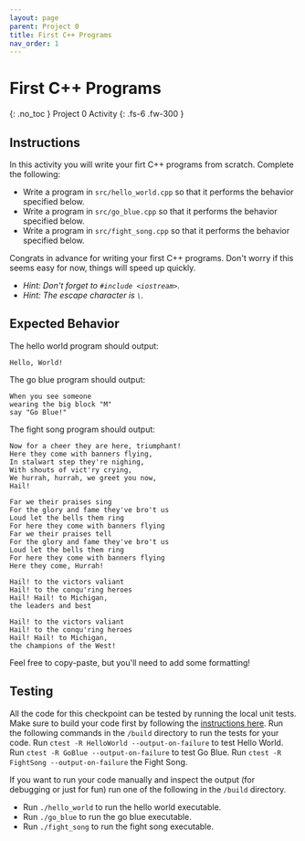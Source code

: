 ```yaml
---
layout: page
parent: Project 0
title: First C++ Programs
nav_order: 1
---
```


# First C++ Programs
{: .no_toc }
Project 0 Activity
{: .fs-6 .fw-300 }

## Instructions

In this activity you will write your firt C++ programs from scratch. Complete the following:

- Write a program in ```src/hello_world.cpp``` so that it performs the behavior specified below.
- Write a program in ```src/go_blue.cpp``` so that it performs the behavior specified below.
- Write a program in ```src/fight_song.cpp``` so that it performs the behavior specified below.

Congrats in advance for writing your first C++ programs. Don't worry if this seems easy for now, things will speed up quickly.

- *Hint: Don't forget to ```#include <iostream>```.*
- *Hint: The escape character is ```\```.*

## Expected Behavior

The hello world program should output: 

```
Hello, World!

```

The go blue program should output:

```
When you see someone
wearing the big block "M"
say "Go Blue!"

```

The fight song program should output:

```
Now for a cheer they are here, triumphant!
Here they come with banners flying,
In stalwart step they're nighing,
With shouts of vict'ry crying,
We hurrah, hurrah, we greet you now,
Hail!

Far we their praises sing
For the glory and fame they've bro't us
Loud let the bells them ring
For here they come with banners flying
Far we their praises tell
For the glory and fame they've bro't us
Loud let the bells them ring
For here they come with banners flying
Here they come, Hurrah!

Hail! to the victors valiant
Hail! to the conqu'ring heroes
Hail! Hail! to Michigan,
the leaders and best

Hail! to the victors valiant
Hail! to the conqu'ring heroes
Hail! Hail! to Michigan,
the champions of the West!

```

Feel free to copy-paste, but you'll need to add some formatting!

## Testing

All the code for this checkpoint can be tested by running the local unit tests. Make sure to build your code first by following the [instructions here](https://robotics102.org/um-f24/project_0/#building-your-code). Run the following commands in the ```/build``` directory to run the tests for your code. Run ```ctest -R HelloWorld --output-on-failure``` to test Hello World. Run ```ctest -R GoBlue --output-on-failure``` to test Go Blue. Run ```ctest -R FightSong --output-on-failure``` the Fight Song.

If you want to run your code manually and inspect the output (for debugging or just for fun) run one of the following in the ```/build``` directory.
- Run ```./hello_world``` to run the hello world executable.
- Run ```./go_blue``` to run the go blue executable.
- Run ```./fight_song``` to run the fight song executable.
